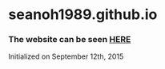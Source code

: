 # seanoh1989.github.io

### The website can be seen [HERE](seanoh1989.github.io)


Initialized on September 12th, 2015